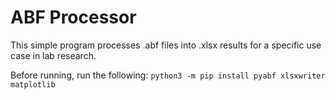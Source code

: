 # ABF Processor

This simple program processes .abf files into .xlsx results for a specific use case in lab research.

Before running, run the following:
`python3 -m pip install pyabf xlsxwriter matplotlib`